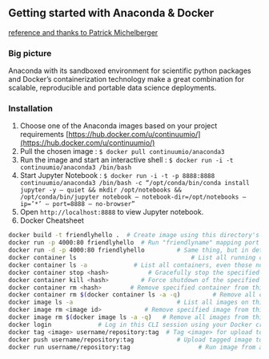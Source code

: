 ## Getting started with Anaconda & Docker
[reference and thanks to Patrick Michelberger](https://medium.com/@patrickmichelberger/getting-started-with-anaconda-docker-b50a2c482139)
### Big picture
Anaconda with its sandboxed environment for scientific python packages and Docker’s containerization technology make a great combination for scalable, reproducible and portable data science deployments.

### Installation 
1. Choose one of the Anaconda images based on your project requirements [https://hub.docker.com/u/continuumio/](https://hub.docker.com/u/continuumio/)
2. Pull the chosen image : ```$ docker pull continuumio/anaconda3```
3. Run the image and start an interactive shell : ```$ docker run -i -t continuumio/anaconda3 /bin/bash```
4. Start Jupyter Notebook : ```$ docker run -i -t -p 8888:8888 continuumio/anaconda3 /bin/bash -c “/opt/conda/bin/conda install jupyter -y — quiet && mkdir /opt/notebooks && /opt/conda/bin/jupyter notebook — notebook-dir=/opt/notebooks — ip=’*’ — port=8888 — no-browser”```
5. Open ```http://localhost:8888``` to view Jupyter notebook.
6. Docker Cheatsheet
```Bash
docker build -t friendlyhello .  # Create image using this directory's Dockerfile
docker run -p 4000:80 friendlyhello  # Run "friendlyname" mapping port 4000 to 80
docker run -d -p 4000:80 friendlyhello         # Same thing, but in detached mode
docker container ls                                # List all running containers
docker container ls -a             # List all containers, even those not running
docker container stop <hash>           # Gracefully stop the specified container
docker container kill <hash>         # Force shutdown of the specified container
docker container rm <hash>        # Remove specified container from this machine
docker container rm $(docker container ls -a -q)         # Remove all containers
docker image ls -a                             # List all images on this machine
docker image rm <image id>            # Remove specified image from this machine
docker image rm $(docker image ls -a -q)   # Remove all images from this machine
docker login             # Log in this CLI session using your Docker credentials
docker tag <image> username/repository:tag  # Tag <image> for upload to registry
docker push username/repository:tag            # Upload tagged image to registry
docker run username/repository:tag                   # Run image from a registry
```
